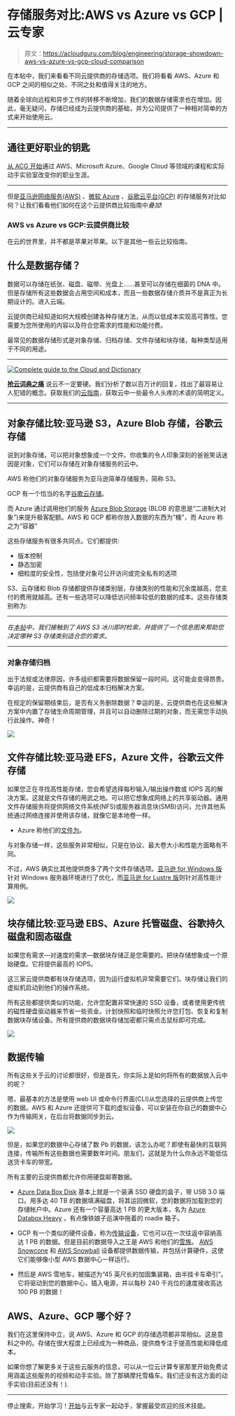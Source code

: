 # 存储服务对比:AWS vs Azure vs GCP |云专家

> 原文：<https://acloudguru.com/blog/engineering/storage-showdown-aws-vs-azure-vs-gcp-cloud-comparison>

在本帖中，我们来看看不同云提供商的存储选项。我们将看看 AWS、Azure 和 GCP 之间的相似之处、不同之处和值得关注的地方。

随着全球向远程和异步工作的转移不断增加，我们的数据存储需求也在增加。因此，毫无疑问，存储已经成为云提供商的基础，并为公司提供了一种相对简单的方式来开始使用云。

* * *

## 通往更好职业的钥匙

[从 ACG 开始](https://acloudguru.com/pricing)通过 AWS、Microsoft Azure、Google Cloud 等领域的课程和实际动手实验室改变你的职业生涯。

* * *

但是[亚马逊网络服务(AWS)](https://acloudguru.com/blog/engineering/what-is-amazon-web-services-aws) 、[微软 Azure](https://acloudguru.com/blog/engineering/what-is-microsoft-azure) 、[谷歌云平台(GCP)](https://acloudguru.com/blog/engineering/what-is-google-cloud-platform-gcp) 的存储服务对比如何？让我们看看他们如何在这个云提供商比较指南中*叠加*!

### AWS vs Azure vs GCP:云提供商比较

在云的世界里，并不都是苹果对苹果。以下是其他一些云比较指南。

## 什么是数据存储？

数据可以存储在纸张、磁盘、磁带、光盘上……甚至可以存储在细菌的 DNA 中。但是存储所有这些数据会占用空间和成本，而且一些数据存储介质并不是真正为长期设计的。进入云端。

云提供商已经知道如何大规模创建各种存储方法，从而以低成本实现高可靠性。您需要为您所使用的内容以及符合您需求的性能和功能付费。

最常见的数据存储形式是对象存储、归档存储、文件存储和块存储，每种类型适用于不同的用途。

* * *

[![Complete guide to the Cloud and Dictionary ](img/93ebf63b88ab7fbd48705a01952ba688.png)](https://get.acloudguru.com/cloud-dictionary-of-pain)

[**抢云词典之痛**](https://get.acloudguru.com/cloud-dictionary-of-pain)
说云不一定要硬。我们分析了数以百万计的回复，找出了最容易让人犯错的概念。获取我们的[云指南](https://get.acloudguru.com/cloud-dictionary-of-pain)，获取云中一些最令人头疼的术语的简明定义。

* * *

## 对象存储比较:亚马逊 S3，Azure Blob 存储，谷歌云存储

说到对象存储，可以把对象想象成一个文件。你收集的令人印象深刻的爸爸笑话迷因是对象，它们可以存储在对象存储服务的云中。

AWS 称他们的对象存储服务为亚马逊简单存储服务，简称 S3。

GCP 有一个恰当的名字[谷歌云存储](https://cloud.google.com/storage)。

而 Azure 通过调用他们的服务 [Azure Blob Storage](https://azure.microsoft.com/en-au/services/storage/blobs/) (BLOB 的意思是“二进制大对象”)来提升极客配额。AWS 和 GCP 都称你放入数据的东西为“桶”，而 Azure 称之为“容器”

这些存储服务有很多共同点。它们都提供:

*   版本控制
*   静态加密
*   细粒度的安全性，包括使对象可公开访问或完全私有的选项

S3、云存储和 Blob 存储都提供存储类别层，存储类别的性能和冗余度越高，您支付的费用就越高。还有一些选项可以降低访问频率较低的数据的成本。这些存储类别称为:

* * *

*在[本帖](https://acloudguru.com/blog/engineering/s3-glacier-instant-retrieval-deep-dive-which-s3-storage-class-is-right-for-me)中，我们接触到了 AWS S3 冰川即时检索，并提供了一个信息图来帮助您决定哪种 S3 存储类别适合您的需求。*

* * *

### 对象存储归档

出于法规或法律原因，许多组织都需要将数据保留一段时间。这可能会变得昂贵。幸运的是，云提供商有自己的低成本归档解决方案。

在规定的保留期结束后，是否有义务删除数据？幸运的是，云提供商也在这些解决方案中内置了存储生命周期管理，并且可以自动删除过期的对象，而无需您手动执行此操作。神奇！

![](img/a42b13957fe52b3cc19520ca69b6c8c9.png)

## 文件存储比较:亚马逊 EFS，Azure 文件，谷歌云文件存储

如果您正在寻找高性能存储，您会希望选择每秒输入/输出操作数或 IOPS 高的解决方案。这就是文件存储的用武之地。可以把它想象成网络上的共享驱动器。通用文件存储服务将提供网络文件系统(NFS)或服务器消息块(SMB)访问，允许其他系统通过网络连接并使用该存储，就像它是本地卷一样。

*   Azure 称他们的[文件为](https://azure.microsoft.com/en-au/services/storage/files/)。

与对象存储一样，这些服务非常相似，只是在协议、最大卷大小和性能方面略有不同。

不过，AWS 确实比其他提供商多了两个文件存储选项。[亚马逊 for Windows 版](https://aws.amazon.com/fsx/windows/)针对 Windows 服务器环境进行了优化，而[亚马逊 for Lustre 版](https://aws.amazon.com/fsx/lustre/)则针对高性能计算用例。

![](img/cd84cd218c580e66794250b1db0dbf03.png)

## 块存储比较:亚马逊 EBS、Azure 托管磁盘、谷歌持久磁盘和固态磁盘

如果您有需求—对速度的需求—数据块存储正是您需要的。把块存储想象成一个原始硬盘。它将提供最高的 IOPS。

这三家云提供商都有块存储选项，因为运行虚拟机非常需要它们。块存储让我们的虚拟机启动到他们的操作系统。

所有这些都提供类似的功能，允许您配置非常快速的 SSD 设备，或者使用更传统的磁性硬盘驱动器来节省一些资金。计划快照和临时快照允许您打包、恢复和复制数据块存储设备。所有提供商的数据块存储加密都只需点击鼠标即可完成。

![](img/b14b506f6f575f45f032e9f9ec15430d.png)

## 数据传输

所有这些关于云的讨论都很好，但是首先，你实际上是如何将所有的数据放入云中的呢？

嗯，最基本的方法是使用 web UI 或命令行界面(CLI)从您选择的云提供商上传您的数据。AWS 和 Azure 还提供可下载的虚拟设备，可以安装在你自己的数据中心作为传输网关，在后台将数据同步到云。

![](img/be2cf7e8c3935c3467912f475109f9ee.png)

但是，如果您的数据中心存储了数 Pb 的数据，该怎么办呢？即使有最快的互联网连接，传输所有这些数据也需要数年时间。朋友们，这就是为什么你永远不能低估送货卡车的带宽。

所有主要的云提供商都允许你用硬盘邮寄数据。

*   [Azure Data Box Disk](https://docs.microsoft.com/en-us/azure/databox/data-box-disk-overview) 基本上就是一个装满 SSD 硬盘的盒子，带 USB 3.0 端口。用多达 40 TB 的数据填满磁盘，将其运回微软，您的数据将加载到您的存储帐户中。Azure 还有一个容量高达 1 PB 的更大版本，名为 [Azure Databox Heavy](https://docs.microsoft.com/en-us/azure/databox/data-box-heavy-overview) ，有点像铁娘子巡演中拖着的 roadie 箱子。

*   GCP 有一个类似的硬件设备，称为[传输设备](https://cloud.google.com/transfer-appliance/docs/4.0)，它也可以在一次往返中容纳高达 1 PB 的数据。但是目前的数据导入之王是 AWS 和他们的[雪族](https://aws.amazon.com/snow/)。 [AWS Snowcone](https://aws.amazon.com/snowcone/?nc=sn&loc=3) 和 [AWS Snowball](https://aws.amazon.com/snowball/?nc=sn&loc=4) 设备都提供数据传输，并包括计算硬件，这使它们能够像小型 AWS 数据中心一样运行。

*   然后是 AWS 雪地车，被描述为“45 英尺长的加固集装箱，由半挂卡车牵引”。它将驱动到您的数据中心，插入电源，并以每秒 240 千兆位的速度接收高达 100 PB 的数据！

## AWS、Azure、GCP 哪个好？

我们在这里保持中立，说 AWS、Azure 和 GCP 的存储选项都非常相似。这是意料之中的。存储在很大程度上已经成为一种商品，提供商专注于提高性能和降低成本。

如果你想了解更多关于这些云服务的信息，可以从一位云计算专家那里开始免费试用涵盖这些服务的视频和动手实验。除了那辆摩托雪橇车。我们还没有这方面的动手实验(目前还没有！).

* * *

停止搜索，开始学习！[开始](https://acloudguru.com/pricing)与云专家一起动手，掌握最受欢迎的技术技能。